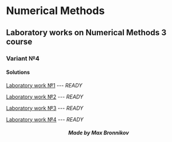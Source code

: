 # Numerical Methods
## Laboratory works on Numerical Methods 3 course

### Variant №4


#### Solutions

[Laboratory work №1](lab1) --- *READY*

[Laboratory work №2](lab2) --- *READY*

[Laboratory work №3](lab3) --- *READY*

[Laboratory work №4](lab4) --- *READY*


##### <center> Made by Max Bronnikov </center>